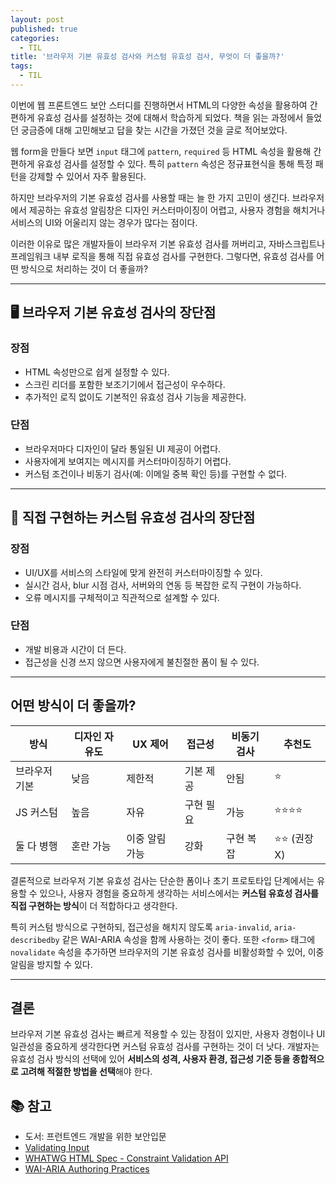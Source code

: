 ```yaml
---
layout: post
published: true
categories:
  - TIL
title: '브라우저 기본 유효성 검사와 커스텀 유효성 검사, 무엇이 더 좋을까?'
tags:
  - TIL
---
```


이번에 웹 프론트엔드 보안 스터디를 진행하면서 HTML의 다양한 속성을 활용하여 간편하게 유효성 검사를 설정하는 것에 대해서 학습하게 되었다. 책을 읽는 과정에서 들었던 궁금증에 대해 고민해보고 답을 찾는 시간을 가졌던 것을 글로 적어보았다.

웹 form을 만들다 보면 `input` 태그에 `pattern`, `required` 등 HTML 속성을 활용해 간편하게 유효성 검사를 설정할 수 있다. 특히 `pattern` 속성은 정규표현식을 통해 특정 패턴을 강제할 수 있어서 자주 활용된다.

하지만 브라우저의 기본 유효성 검사를 사용할 때는 늘 한 가지 고민이 생긴다. 브라우저에서 제공하는 유효성 알림창은 디자인 커스터마이징이 어렵고, 사용자 경험을 해치거나 서비스의 UI와 어울리지 않는 경우가 많다는 점이다.

이러한 이유로 많은 개발자들이 브라우저 기본 유효성 검사를 꺼버리고, 자바스크립트나 프레임워크 내부 로직을 통해 직접 유효성 검사를 구현한다. 그렇다면, 유효성 검사를 어떤 방식으로 처리하는 것이 더 좋을까?

---

## 🖥️ 브라우저 기본 유효성 검사의 장단점

### 장점

- HTML 속성만으로 쉽게 설정할 수 있다.
- 스크린 리더를 포함한 보조기기에서 접근성이 우수하다.
- 추가적인 로직 없이도 기본적인 유효성 검사 기능을 제공한다.

### 단점

- 브라우저마다 디자인이 달라 통일된 UI 제공이 어렵다.
- 사용자에게 보여지는 메시지를 커스터마이징하기 어렵다.
- 커스텀 조건이나 비동기 검사(예: 이메일 중복 확인 등)를 구현할 수 없다.

---

## 🔨 직접 구현하는 커스텀 유효성 검사의 장단점

### 장점

- UI/UX를 서비스의 스타일에 맞게 완전히 커스터마이징할 수 있다.
- 실시간 검사, blur 시점 검사, 서버와의 연동 등 복잡한 로직 구현이 가능하다.
- 오류 메시지를 구체적이고 직관적으로 설계할 수 있다.

### 단점

- 개발 비용과 시간이 더 든다.
- 접근성을 신경 쓰지 않으면 사용자에게 불친절한 폼이 될 수 있다.

---

## 어떤 방식이 더 좋을까?

| 방식          | 디자인 자유도 | UX 제어        | 접근성    | 비동기 검사 | 추천도        |
| ------------- | ------------- | -------------- | --------- | ----------- | ------------- |
| 브라우저 기본 | 낮음          | 제한적         | 기본 제공 | 안됨        | ⭐            |
| JS 커스텀     | 높음          | 자유           | 구현 필요 | 가능        | ⭐⭐⭐⭐      |
| 둘 다 병행    | 혼란 가능     | 이중 알림 가능 | 강화      | 구현 복잡   | ⭐⭐ (권장 X) |

결론적으로 브라우저 기본 유효성 검사는 단순한 폼이나 초기 프로토타입 단계에서는 유용할 수 있으나, 사용자 경험을 중요하게 생각하는 서비스에서는 **커스텀 유효성 검사를 직접 구현하는 방식**이 더 적합하다고 생각한다.

특히 커스텀 방식으로 구현하되, 접근성을 해치지 않도록 `aria-invalid`, `aria-describedby` 같은 WAI-ARIA 속성을 함께 사용하는 것이 좋다. 또한 `<form>` 태그에 `novalidate` 속성을 추가하면 브라우저의 기본 유효성 검사를 비활성화할 수 있어, 이중 알림을 방지할 수 있다.

---

## 결론

브라우저 기본 유효성 검사는 빠르게 적용할 수 있는 장점이 있지만, 사용자 경험이나 UI 일관성을 중요하게 생각한다면 커스텀 유효성 검사를 구현하는 것이 더 낫다.
개발자는 유효성 검사 방식의 선택에 있어 **서비스의 성격, 사용자 환경, 접근성 기준 등을 종합적으로 고려해 적절한 방법을 선택**해야 한다.

## 📚 참고

- 도서: 프런트엔드 개발을 위한 보안입문
- [Validating Input](https://www.w3.org/WAI/tutorials/forms/validation/)
- [WHATWG HTML Spec - Constraint Validation API](https://html.spec.whatwg.org/multipage/form-control-infrastructure.html#constraint-validation)
- [WAI-ARIA Authoring Practices](https://www.w3.org/WAI/ARIA/apg/)
